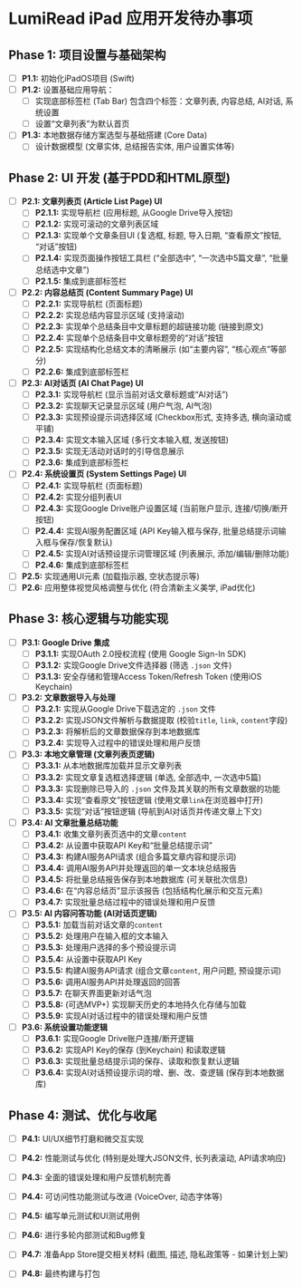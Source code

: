 # LumiRead iPad 应用开发待办事项

## Phase 1: 项目设置与基础架构

- [ ] **P1.1:** 初始化iPadOS项目 (Swift)
- [ ] **P1.2:** 设置基础应用导航：
    - [ ] 实现底部标签栏 (Tab Bar) 包含四个标签：文章列表, 内容总结, AI对话, 系统设置
    - [ ] 设置“文章列表”为默认首页
- [ ] **P1.3:** 本地数据存储方案选型与基础搭建 (Core Data)
    - [ ] 设计数据模型 (文章实体, 总结报告实体, 用户设置实体等)

## Phase 2: UI 开发 (基于PDD和HTML原型)

- [ ] **P2.1: 文章列表页 (Article List Page) UI**
    - [ ] **P2.1.1:** 实现导航栏 (应用标题, 从Google Drive导入按钮)
    - [ ] **P2.1.2:** 实现可滚动的文章列表区域
    - [ ] **P2.1.3:** 实现单个文章条目UI (复选框, 标题, 导入日期, “查看原文”按钮, “对话”按钮)
    - [ ] **P2.1.4:** 实现页面操作按钮工具栏 (“全部选中”, “一次选中5篇文章”, “批量总结选中文章”)
    - [ ] **P2.1.5:** 集成到底部标签栏
- [ ] **P2.2: 内容总结页 (Content Summary Page) UI**
    - [ ] **P2.2.1:** 实现导航栏 (页面标题)
    - [ ] **P2.2.2:** 实现总结内容显示区域 (支持滚动)
    - [ ] **P2.2.3:** 实现单个总结条目中文章标题的超链接功能 (链接到原文)
    - [ ] **P2.2.4:** 实现单个总结条目中文章标题旁的“对话”按钮
    - [ ] **P2.2.5:** 实现结构化总结文本的清晰展示 (如“主要内容”, “核心观点”等部分)
    - [ ] **P2.2.6:** 集成到底部标签栏
- [ ] **P2.3: AI对话页 (AI Chat Page) UI**
    - [ ] **P2.3.1:** 实现导航栏 (显示当前对话文章标题或“AI对话”)
    - [ ] **P2.3.2:** 实现聊天记录显示区域 (用户气泡, AI气泡)
    - [ ] **P2.3.3:** 实现预设提示词选择区域 (Checkbox形式, 支持多选, 横向滚动或平铺)
    - [ ] **P2.3.4:** 实现文本输入区域 (多行文本输入框, 发送按钮)
    - [ ] **P2.3.5:** 实现无活动对话时的引导信息展示
    - [ ] **P2.3.6:** 集成到底部标签栏
- [ ] **P2.4: 系统设置页 (System Settings Page) UI**
    - [ ] **P2.4.1:** 实现导航栏 (页面标题)
    - [ ] **P2.4.2:** 实现分组列表UI
    - [ ] **P2.4.3:** 实现Google Drive账户设置区域 (当前账户显示, 连接/切换/断开按钮)
    - [ ] **P2.4.4:** 实现AI服务配置区域 (API Key输入框与保存, 批量总结提示词输入框与保存/恢复默认)
    - [ ] **P2.4.5:** 实现AI对话预设提示词管理区域 (列表展示, 添加/编辑/删除功能)
    - [ ] **P2.4.6:** 集成到底部标签栏
- [ ] **P2.5:** 实现通用UI元素 (加载指示器, 空状态提示等)
- [ ] **P2.6:** 应用整体视觉风格调整与优化 (符合清新主义美学, iPad优化)

## Phase 3: 核心逻辑与功能实现

- [ ] **P3.1: Google Drive 集成**
    - [ ] **P3.1.1:** 实现OAuth 2.0授权流程 (使用 Google Sign-In SDK)
    - [ ] **P3.1.2:** 实现Google Drive文件选择器 (筛选 `.json` 文件)
    - [ ] **P3.1.3:** 安全存储和管理Access Token/Refresh Token (使用iOS Keychain)
- [ ] **P3.2: 文章数据导入与处理**
    - [ ] **P3.2.1:** 实现从Google Drive下载选定的 `.json` 文件
    - [ ] **P3.2.2:** 实现JSON文件解析与数据提取 (校验`title`, `link`, `content`字段)
    - [ ] **P3.2.3:** 将解析后的文章数据保存到本地数据库
    - [ ] **P3.2.4:** 实现导入过程中的错误处理和用户反馈
- [ ] **P3.3: 本地文章管理 (文章列表页逻辑)**
    - [ ] **P3.3.1:** 从本地数据库加载并显示文章列表
    - [ ] **P3.3.2:** 实现文章复选框选择逻辑 (单选, 全部选中, 一次选中5篇)
    - [ ] **P3.3.3:** 实现删除已导入的 `.json` 文件及其关联的所有文章数据的功能
    - [ ] **P3.3.4:** 实现“查看原文”按钮逻辑 (使用文章`link`在浏览器中打开)
    - [ ] **P3.3.5:** 实现“对话”按钮逻辑 (导航到AI对话页并传递文章上下文)
- [ ] **P3.4: AI 文章批量总结功能**
    - [ ] **P3.4.1:** 收集文章列表页选中的文章`content`
    - [ ] **P3.4.2:** 从设置中获取API Key和“批量总结提示词”
    - [ ] **P3.4.3:** 构建AI服务API请求 (组合多篇文章内容和提示词)
    - [ ] **P3.4.4:** 调用AI服务API并处理返回的单一文本块总结报告
    - [ ] **P3.4.5:** 将批量总结报告保存到本地数据库 (可关联批次信息)
    - [ ] **P3.4.6:** 在“内容总结页”显示该报告 (包括结构化展示和交互元素)
    - [ ] **P3.4.7:** 实现批量总结过程中的错误处理和用户反馈
- [ ] **P3.5: AI 内容问答功能 (AI对话页逻辑)**
    - [ ] **P3.5.1:** 加载当前对话文章的`content`
    - [ ] **P3.5.2:** 处理用户在输入框的文本输入
    - [ ] **P3.5.3:** 处理用户选择的多个预设提示词
    - [ ] **P3.5.4:** 从设置中获取API Key
    - [ ] **P3.5.5:** 构建AI服务API请求 (组合文章`content`, 用户问题, 预设提示词)
    - [ ] **P3.5.6:** 调用AI服务API并处理返回的回答
    - [ ] **P3.5.7:** 在聊天界面更新对话气泡
    - [ ] **P3.5.8:** (可选MVP+) 实现聊天历史的本地持久化存储与加载
    - [ ] **P3.5.9:** 实现AI对话过程中的错误处理和用户反馈
- [ ] **P3.6: 系统设置功能逻辑**
    - [ ] **P3.6.1:** 实现Google Drive账户连接/断开逻辑
    - [ ] **P3.6.2:** 实现API Key的保存 (到Keychain) 和读取逻辑
    - [ ] **P3.6.3:** 实现批量总结提示词的保存、读取和恢复默认逻辑
    - [ ] **P3.6.4:** 实现AI对话预设提示词的增、删、改、查逻辑 (保存到本地数据库)

## Phase 4: 测试、优化与收尾

- [ ] **P4.1:** UI/UX细节打磨和微交互实现
- [ ] **P4.2:** 性能测试与优化 (特别是处理大JSON文件, 长列表滚动, API请求响应)
- [ ] **P4.3:** 全面的错误处理和用户反馈机制完善
- [ ] **P4.4:** 可访问性功能测试与改进 (VoiceOver, 动态字体等)
- [ ] **P4.5:** 编写单元测试和UI测试用例
- [ ] **P4.6:** 进行多轮内部测试和Bug修复
- [ ] **P4.7:** 准备App Store提交相关材料 (截图, 描述, 隐私政策等 - 如果计划上架)
- [ ] **P4.8:** 最终构建与打包

